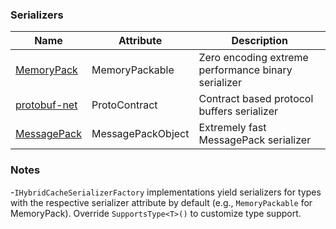 ﻿### Serializers

| Name                                                                    | Attribute         | Description                                         |
|-------------------------------------------------------------------------|-------------------|-----------------------------------------------------|
| [MemoryPack](https://github.com/Cysharp/MemoryPack)                     | MemoryPackable    | Zero encoding extreme performance binary serializer |
| [protobuf-net](https://github.com/protobuf-net/protobuf-net)            | ProtoContract     | Contract based protocol buffers serializer          |
| [MessagePack](https://github.com/MessagePack-CSharp/MessagePack-CSharp) | MessagePackObject | Extremely fast MessagePack serializer               |

### Notes

-`IHybridCacheSerializerFactory` implementations yield serializers for types with the respective serializer attribute by
default (e.g., `MemoryPackable` for MemoryPack). Override `SupportsType<T>()` to customize type support.
